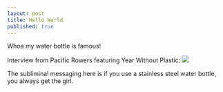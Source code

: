 ```yaml
---
layout: post
title: Hello World
published: true
---
```



Whoa my water bottle is famous! 

Interview from Pacific Rowers featuring Year Without Plastic:
[<img src="http://pacificrowers.com/wp-content/uploads/2014/01/dann-erin-norway.jpeg">](http://pacificrowers.com/danny-kirschner-a-year-without-plastic-part-i/)

The subliminal messaging here is if you use a stainless steel water bottle, you always get the girl.
